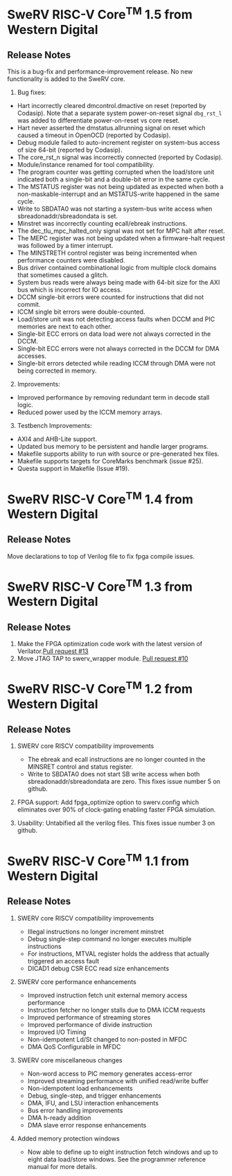 # SweRV RISC-V Core<sup>TM</sup> 1.5 from Western Digital
## Release Notes


This is a bug-fix and performance-improvement release.  No new functionality
is added to the SweRV core.


1. Bug fixes:

* Hart incorrectly cleared dmcontrol.dmactive on reset (reported by
  Codasip).  Note that a separate system power-on-reset signal `dbg_rst_l`
  was added to differentiate power-on-reset vs core reset. 
* Hart never asserted the dmstatus.allrunning signal on reset which
  caused a timeout in OpenOCD (reported by Codasip).
* Debug module failed to auto-increment register on system-bus access
  of size 64-bit (reported by Codasip).
* The core_rst_n signal was incorrectly connected (reported by Codasip).
* Module/instance renamed for tool compatibility.
* The program counter was getting corrupted when the load/store unit
  indicated both a single-bit and a double-bit error in the same
  cycle.
* The MSTATUS register was not being updated as expected when both a
  non-maskable-interrupt and an MSTATUS-write happened in the same
  cycle.
* Write to SBDATA0 was not starting a system-bus write access when
  sbreadonaddr/sbreadondata is set.
* Minstret was incorrectly counting ecall/ebreak instructions.
* The dec_tlu_mpc_halted_only signal was not set for MPC halt after
  reset.
* The MEPC register was not being updated when a firmware-halt request
  was followed by a timer interrupt.
* The MINSTRETH control register was being incremented when
  performance counters were disabled.
* Bus driver contained combinational logic from multiple clock
  domains that sometimes caused a glitch.
* System bus reads were always being made with 64-bit size for the
  AXI bus which is incorrect for IO access.
* DCCM single-bit errors were counted for instructions that did not
  commit.
* ICCM single bit errors were double-counted.
* Load/store unit was not detecting access faults when DCCM and PIC
  memories are next to each other.
* Single-bit ECC errors on data load were not always corrected in
  the DCCM.
* Single-bit ECC errors were not always corrected in the DCCM for DMA
  accesses.
* Single-bit errors detected while reading ICCM through DMA were not
  being corrected in memory.


2. Improvements:

* Improved performance by removing redundant term in decode stall
  logic.
* Reduced power used by the ICCM memory arrays.


3. Testbench Improvements:

* AXI4 and AHB-Lite support.
* Updated bus memory to be persistent and handle larger programs.
* Makefile supports ability to run with source or pre-generated hex
  files.
* Makefile supports targets for CoreMarks benchmark (issue #25).
* Questa support in Makefile (Issue #19).



# SweRV RISC-V Core<sup>TM</sup> 1.4 from Western Digital
## Release Notes
Move declarations to top of Verilog file to fix fpga compile issues.


# SweRV RISC-V Core<sup>TM</sup> 1.3 from Western Digital
## Release Notes
1. Make the FPGA optimization code work with the latest version of Verilator.[Pull request #13](https://github.com/chipsalliance/Cores-SweRV/pull/12)
1. Move JTAG TAP to swerv_wrapper module. [Pull request #10](https://github.com/chipsalliance/Cores-SweRV/pull/10)

# SweRV RISC-V Core<sup>TM</sup> 1.2 from Western Digital
## Release Notes
1. SWERV core RISCV compatibility improvements
    * The ebreak and ecall instructions are no longer counted in the MINSRET
	  control and status register.
    * Write to SBDATA0 does not start SB write access when both
	  sbreadonaddr/sbreadondata are zero. This fixes issue number
	  5 on github.

1. FPGA support: Add fpga_optimize option to swerv.config which
   eliminates over 90% of clock-gating enabling faster FPGA
   simulation.
   
1. Usability: Untabified all the verilog files.  This fixes issue number 3 on github.

# SweRV RISC-V Core<sup>TM</sup> 1.1 from Western Digital
## Release Notes
1. SWERV core RISCV compatibility improvements

    * Illegal instructions no longer increment minstret
    * Debug single-step command no longer executes multiple instructions
    * For instructions, MTVAL register holds the address that actually
      triggered an access fault
    * DICAD1 debug CSR ECC read size enhancements

1. SWERV core performance enhancements

    * Improved instruction fetch unit external memory access performance
    * Instruction fetcher no longer stalls due to DMA ICCM requests
    * Improved performance of streaming stores
    * Improved performance of divide instruction
    * Improved I/O Timing 
    * Non-idempotent Ld/St changed to non-posted in MFDC
    * DMA QoS Configurable in MFDC

1. SWERV core miscellaneous changes

    * Non-word access to PIC memory generates access-error
    * Improved streaming performance with unified read/write buffer
    * Non-idempotent load enhancements
    * Debug, single-step, and trigger enhancements
    * DMA, IFU, and LSU interaction enhancements
    * Bus error handling improvements
    * DMA h-ready addition
    * DMA slave error response enhancements

1. Added memory protection windows
    
	* Now able to define up to eight instruction fetch windows and up to eight
	  data load/store windows. See the programmer reference manual for more
	  details.

